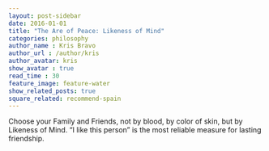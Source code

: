 ```yaml
---
layout: post-sidebar
date: 2016-01-01
title: "The Are of Peace: Likeness of Mind"
categories: philosophy
author_name : Kris Bravo
author_url : /author/kris
author_avatar: kris
show_avatar : true
read_time : 30
feature_image: feature-water
show_related_posts: true
square_related: recommend-spain
---
```


Choose your Family and Friends, not by blood, by color of skin, but by Likeness of Mind. “I like this person” is the most reliable measure for lasting friendship.
